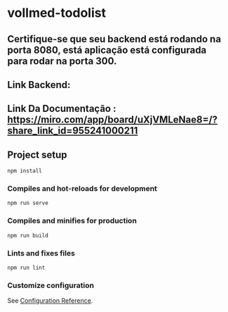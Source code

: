 # vollmed-todolist
## Certifique-se que seu backend está rodando na porta 8080, está aplicação está configurada para rodar na porta 300.
## Link Backend: <a></a>
## Link Da Documentação : <a>https://miro.com/app/board/uXjVMLeNae8=/?share_link_id=955241000211</a>
## Project setup
```
npm install
```

### Compiles and hot-reloads for development
```
npm run serve
```

### Compiles and minifies for production
```
npm run build
```

### Lints and fixes files
```
npm run lint
```

### Customize configuration
See [Configuration Reference](https://cli.vuejs.org/config/).


